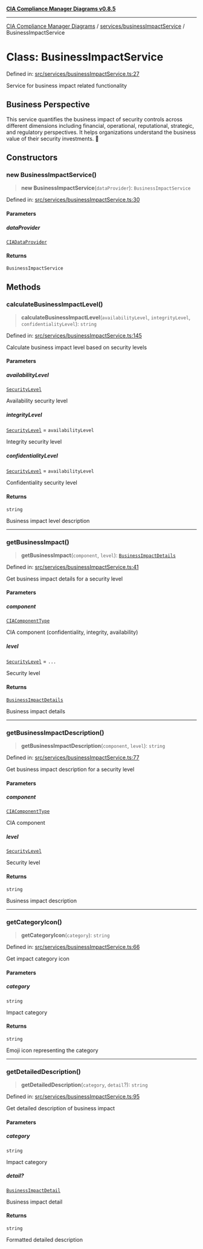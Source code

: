 [**CIA Compliance Manager Diagrams v0.8.5**](../../../README.md)

***

[CIA Compliance Manager Diagrams](../../../modules.md) / [services/businessImpactService](../README.md) / BusinessImpactService

# Class: BusinessImpactService

Defined in: [src/services/businessImpactService.ts:27](https://github.com/Hack23/cia-compliance-manager/blob/3ae0301247f765ba03c8c0fe645db4718bb8af76/src/services/businessImpactService.ts#L27)

Service for business impact related functionality

## Business Perspective

This service quantifies the business impact of security controls across
different dimensions including financial, operational, reputational,
strategic, and regulatory perspectives. It helps organizations understand
the business value of their security investments. 💼

## Constructors

### new BusinessImpactService()

> **new BusinessImpactService**(`dataProvider`): `BusinessImpactService`

Defined in: [src/services/businessImpactService.ts:30](https://github.com/Hack23/cia-compliance-manager/blob/3ae0301247f765ba03c8c0fe645db4718bb8af76/src/services/businessImpactService.ts#L30)

#### Parameters

##### dataProvider

[`CIADataProvider`](../../../types/cia-services/interfaces/CIADataProvider.md)

#### Returns

`BusinessImpactService`

## Methods

### calculateBusinessImpactLevel()

> **calculateBusinessImpactLevel**(`availabilityLevel`, `integrityLevel`, `confidentialityLevel`): `string`

Defined in: [src/services/businessImpactService.ts:145](https://github.com/Hack23/cia-compliance-manager/blob/3ae0301247f765ba03c8c0fe645db4718bb8af76/src/services/businessImpactService.ts#L145)

Calculate business impact level based on security levels

#### Parameters

##### availabilityLevel

[`SecurityLevel`](../../../types/cia/type-aliases/SecurityLevel.md)

Availability security level

##### integrityLevel

[`SecurityLevel`](../../../types/cia/type-aliases/SecurityLevel.md) = `availabilityLevel`

Integrity security level

##### confidentialityLevel

[`SecurityLevel`](../../../types/cia/type-aliases/SecurityLevel.md) = `availabilityLevel`

Confidentiality security level

#### Returns

`string`

Business impact level description

***

### getBusinessImpact()

> **getBusinessImpact**(`component`, `level`): [`BusinessImpactDetails`](../../../types/cia-services/interfaces/BusinessImpactDetails.md)

Defined in: [src/services/businessImpactService.ts:41](https://github.com/Hack23/cia-compliance-manager/blob/3ae0301247f765ba03c8c0fe645db4718bb8af76/src/services/businessImpactService.ts#L41)

Get business impact details for a security level

#### Parameters

##### component

[`CIAComponentType`](../../../types/cia-services/type-aliases/CIAComponentType.md)

CIA component (confidentiality, integrity, availability)

##### level

[`SecurityLevel`](../../../types/cia/type-aliases/SecurityLevel.md) = `...`

Security level

#### Returns

[`BusinessImpactDetails`](../../../types/cia-services/interfaces/BusinessImpactDetails.md)

Business impact details

***

### getBusinessImpactDescription()

> **getBusinessImpactDescription**(`component`, `level`): `string`

Defined in: [src/services/businessImpactService.ts:77](https://github.com/Hack23/cia-compliance-manager/blob/3ae0301247f765ba03c8c0fe645db4718bb8af76/src/services/businessImpactService.ts#L77)

Get business impact description for a security level

#### Parameters

##### component

[`CIAComponentType`](../../../types/cia-services/type-aliases/CIAComponentType.md)

CIA component

##### level

[`SecurityLevel`](../../../types/cia/type-aliases/SecurityLevel.md)

Security level

#### Returns

`string`

Business impact description

***

### getCategoryIcon()

> **getCategoryIcon**(`category`): `string`

Defined in: [src/services/businessImpactService.ts:66](https://github.com/Hack23/cia-compliance-manager/blob/3ae0301247f765ba03c8c0fe645db4718bb8af76/src/services/businessImpactService.ts#L66)

Get impact category icon

#### Parameters

##### category

`string`

Impact category

#### Returns

`string`

Emoji icon representing the category

***

### getDetailedDescription()

> **getDetailedDescription**(`category`, `detail`?): `string`

Defined in: [src/services/businessImpactService.ts:95](https://github.com/Hack23/cia-compliance-manager/blob/3ae0301247f765ba03c8c0fe645db4718bb8af76/src/services/businessImpactService.ts#L95)

Get detailed description of business impact

#### Parameters

##### category

`string`

Impact category

##### detail?

[`BusinessImpactDetail`](../../../types/cia-services/interfaces/BusinessImpactDetail.md)

Business impact detail

#### Returns

`string`

Formatted detailed description
